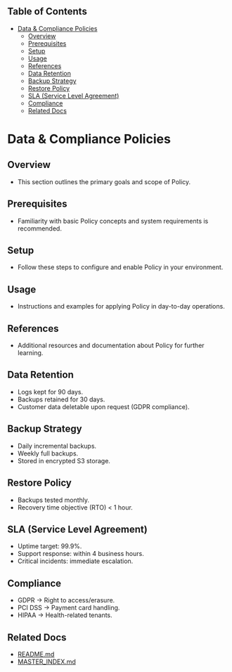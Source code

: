 <!-- START doctoc generated TOC please keep comment here to allow auto update -->
<!-- DON'T EDIT THIS SECTION, INSTEAD RE-RUN doctoc TO UPDATE -->
## Table of Contents

- [Data & Compliance Policies](#data--compliance-policies)
  - [Overview](#overview)
  - [Prerequisites](#prerequisites)
  - [Setup](#setup)
  - [Usage](#usage)
  - [References](#references)
  - [Data Retention](#data-retention)
  - [Backup Strategy](#backup-strategy)
  - [Restore Policy](#restore-policy)
  - [SLA (Service Level Agreement)](#sla-service-level-agreement)
  - [Compliance](#compliance)
  - [Related Docs](#related-docs)

<!-- END doctoc generated TOC please keep comment here to allow auto update -->

# Data & Compliance Policies

## Overview
- This section outlines the primary goals and scope of Policy.

## Prerequisites
- Familiarity with basic Policy concepts and system requirements is recommended.

## Setup
- Follow these steps to configure and enable Policy in your environment.

## Usage
- Instructions and examples for applying Policy in day-to-day operations.

## References
- Additional resources and documentation about Policy for further learning.


## Data Retention
- Logs kept for 90 days.  
- Backups retained for 30 days.  
- Customer data deletable upon request (GDPR compliance).  

## Backup Strategy
- Daily incremental backups.  
- Weekly full backups.  
- Stored in encrypted S3 storage.  

## Restore Policy
- Backups tested monthly.  
- Recovery time objective (RTO) < 1 hour.  

## SLA (Service Level Agreement)
- Uptime target: 99.9%.  
- Support response: within 4 business hours.  
- Critical incidents: immediate escalation.  

## Compliance
- GDPR → Right to access/erasure.  
- PCI DSS → Payment card handling.  
- HIPAA → Health-related tenants.

## Related Docs
- [README.md](README.md)
- [MASTER_INDEX.md](MASTER_INDEX.md)

